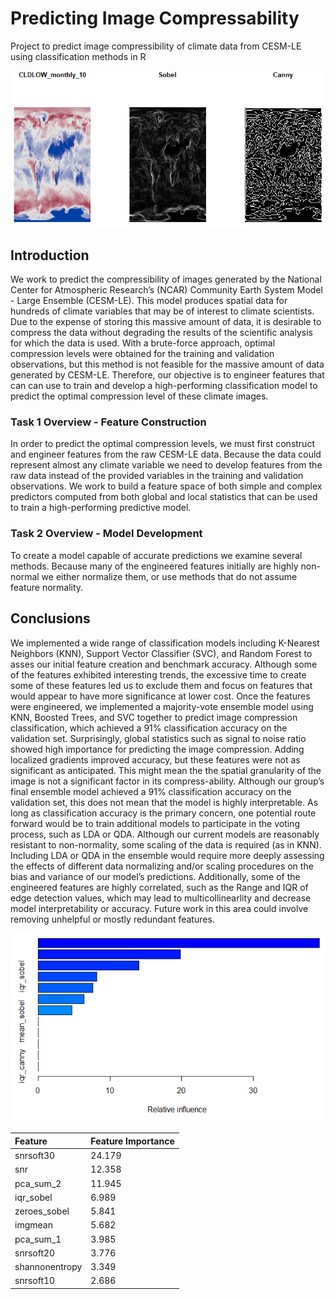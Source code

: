 # Predicting Image Compressability
Project to predict image compressibility of climate data from CESM-LE using classification methods in R

![Edge Detection Example](https://github.com/andyreetz/Predicting-Image-Compressability/blob/main/edge%20detection%20example%20image.PNG)

## Introduction
We work to predict the compressibility of images generated by the National Center for Atmospheric Research’s (NCAR) Community Earth System Model - Large Ensemble (CESM-LE). This model produces spatial data for hundreds of climate variables that may be of interest to climate scientists. Due to the expense of storing this massive amount of data, it is desirable to compress the data without degrading the results of the scientific analysis for which the data is used. With a brute-force approach, optimal compression levels were obtained for the training and validation observations, but this method is not feasible for the massive amount of data generated by CESM-LE. Therefore, our objective is to engineer features that can can use to train and develop a high-performing classification model to predict the optimal compression level of these climate images.

### Task 1 Overview - Feature Construction
In order to predict the optimal compression levels, we must first construct and engineer features from the raw CESM-LE data. Because the data could represent almost any climate variable we need to develop features from the raw data instead of the provided variables in the training and validation observations. We work to build a feature space of both simple and complex predictors computed from both global and local statistics that can be used to train a high-performing predictive model.

### Task 2 Overview - Model Development
To create a model capable of accurate predictions we examine several methods. Because many of the engineered
features initially are highly non-normal we either normalize them, or use methods that do not assume feature
normality.

## Conclusions
We implemented a wide range of classification models including K-Nearest Neighbors (KNN), Support Vector Classifier (SVC), and Random Forest to asses our initial feature creation and benchmark accuracy. Although some of the features exhibited interesting trends, the excessive time to create some of these features led us to exclude them and focus on features that would appear to have more significance at lower cost. Once the features were engineered, we implemented a majority-vote ensemble model using KNN, Boosted Trees, and SVC together to predict image compression classification, which achieved a 91% classification accuracy on the validation set. Surprisingly, global statistics such as signal to noise ratio showed high importance for predicting the image compression. Adding localized gradients improved accuracy, but these features were not as significant as anticipated. This might mean the the spatial granularity of the image is not a significant factor in its compress-ability. Although our group’s final ensemble model achieved a 91% classification accuracy on the validation set, this does not mean that the model is highly interpretable. As long as classification accuracy is the primary concern, one potential route forward would be to train additional models to participate in the voting process, such as LDA or QDA. Although our current models are reasonably resistant to non-normality, some scaling of the data is required (as in KNN). Including LDA or QDA in the ensemble would require more deeply assessing the effects of different data normalizing and/or scaling procedures on the bias and variance of our model’s predictions. Additionally, some of the engineered features are highly correlated, such as the Range and IQR of edge detection values, which may lead to multicollinearlity and decrease model interpretability or accuracy. Future work in this area could involve removing unhelpful or mostly redundant features.

![Feature Importance of Engineered Features](https://github.com/andyreetz/Predicting-Image-Compressability/blob/main/edge%20detect%20full%20feature%20importance.PNG)


| Feature | Feature Importance |
| :--- | :--- |
| snrsoft30 | 24.179 |
| snr | 12.358 |
| pca_sum_2 | 11.945 |
| iqr_sobel | 6.989 |
| zeroes_sobel | 5.841 |
| imgmean | 5.682 |
| pca_sum_1 | 3.985 |
| snrsoft20 | 3.776 |
| shannonentropy | 3.349 |
| snrsoft10 | 2.686 |
